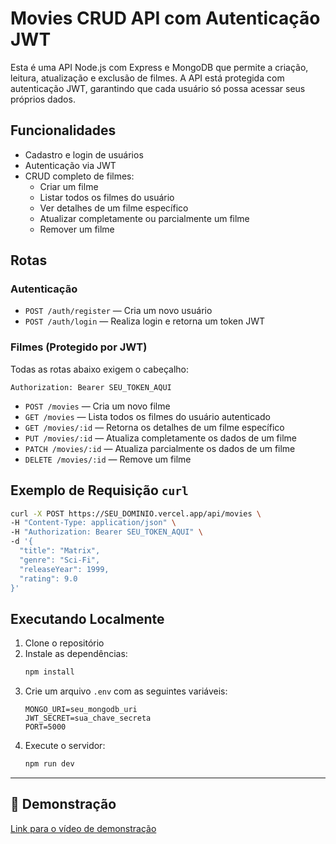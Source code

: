 # Movies CRUD API com Autenticação JWT

Esta é uma API Node.js com Express e MongoDB que permite a criação, leitura, atualização e exclusão de filmes. A API está protegida com autenticação JWT, garantindo que cada usuário só possa acessar seus próprios dados.

## Funcionalidades

- Cadastro e login de usuários
- Autenticação via JWT
- CRUD completo de filmes:
  - Criar um filme
  - Listar todos os filmes do usuário
  - Ver detalhes de um filme específico
  - Atualizar completamente ou parcialmente um filme
  - Remover um filme

## Rotas

### Autenticação

- `POST /auth/register` — Cria um novo usuário
- `POST /auth/login` — Realiza login e retorna um token JWT

### Filmes (Protegido por JWT)

Todas as rotas abaixo exigem o cabeçalho:
```http
Authorization: Bearer SEU_TOKEN_AQUI
```

- `POST /movies` — Cria um novo filme
- `GET /movies` — Lista todos os filmes do usuário autenticado
- `GET /movies/:id` — Retorna os detalhes de um filme específico
- `PUT /movies/:id` — Atualiza completamente os dados de um filme
- `PATCH /movies/:id` — Atualiza parcialmente os dados de um filme
- `DELETE /movies/:id` — Remove um filme

## Exemplo de Requisição `curl`

```bash
curl -X POST https://SEU_DOMINIO.vercel.app/api/movies \
-H "Content-Type: application/json" \
-H "Authorization: Bearer SEU_TOKEN_AQUI" \
-d '{
  "title": "Matrix",
  "genre": "Sci-Fi",
  "releaseYear": 1999,
  "rating": 9.0
}'
```

## Executando Localmente

1. Clone o repositório
2. Instale as dependências:
   ```bash
   npm install
   ```
3. Crie um arquivo `.env` com as seguintes variáveis:
   ```env
   MONGO_URI=seu_mongodb_uri
   JWT_SECRET=sua_chave_secreta
   PORT=5000
   ```
4. Execute o servidor:
   ```bash
   npm run dev
   ```

---
  
## 📎 Demonstração

[Link para o vídeo de demonstração](https://drive.google.com/file/d/1rB-zMLo4DGOKWw1P-p_Njpf4cQwlly_X/view?usp=sharing)

